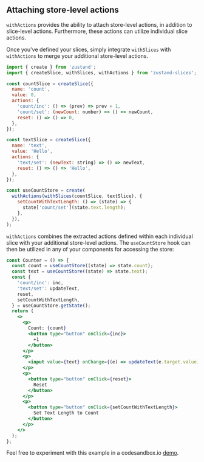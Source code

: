 ## Attaching store-level actions

`withActions` provides the ability to attach store-level actions, in addition to slice-level actions. Furthermore, these actions can utilize individual slice actions.

Once you've defined your slices, simply integrate `withSlices` with `withActions` to merge your additional store-level actions.

```jsx
import { create } from 'zustand';
import { createSlice, withSlices, withActions } from 'zustand-slices';

const countSlice = createSlice({
  name: 'count',
  value: 0,
  actions: {
    'count/inc': () => (prev) => prev + 1,
    'count/set': (newCount: number) => () => newCount,
    reset: () => () => 0,
  },
});

const textSlice = createSlice({
  name: 'text',
  value: 'Hello',
  actions: {
    'text/set': (newText: string) => () => newText,
    reset: () => () => 'Hello',
  },
});

const useCountStore = create(
  withActions(withSlices(countSlice, textSlice), {
    setCountWithTextLength: () => (state) => {
      state['count/set'](state.text.length);
    },
  }),
);
```

`withActions` combines the extracted actions defined within each individual slice with your additional store-level actions. The `useCountStore` hook can then be utilized in any of your components for accessing the store:

```jsx
const Counter = () => {
  const count = useCountStore((state) => state.count);
  const text = useCountStore((state) => state.text);
  const {
    'count/inc': inc,
    'text/set': updateText,
    reset,
    setCountWithTextLength,
  } = useCountStore.getState();
  return (
    <>
      <p>
        Count: {count}
        <button type="button" onClick={inc}>
          +1
        </button>
      </p>
      <p>
        <input value={text} onChange={(e) => updateText(e.target.value)} />
      </p>
      <p>
        <button type="button" onClick={reset}>
          Reset
        </button>
      </p>
      <p>
        <button type="button" onClick={setCountWithTextLength}>
          Set Text Length to Count
        </button>
      </p>
    </>
  );
};
```

Feel free to experiment with this example in a codesandbox.io [demo](https://codesandbox.io/s/github/zustandjs/zustand-slices/tree/main/examples/03_actions).
